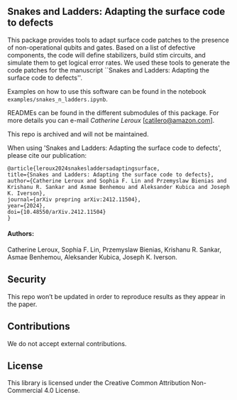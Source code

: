 ## Snakes and Ladders: Adapting the surface code to defects

This package provides tools to adapt surface code patches to the presence of non-operational qubits and gates. Based on a list of defective components, the code will define stabilizers, build stim circuits, and simulate them to get logical error rates. We used these tools to generate the code patches for the manuscript ``Snakes and Ladders: Adapting the surface code to defects''.

Examples on how to use this software can be found in the notebook `examples/snakes_n_ladders.ipynb`.

READMEs can be found in the different submodules of this package. For more details you can e-mail *Catherine Leroux* [catilero@amazon.com].

This repo is archived and will not be maintained.

When using 'Snakes and Ladders: Adapting the surface code to defects', please cite our publication:
```
@article{leroux2024snakesladdersadaptingsurface,
title={Snakes and Ladders: Adapting the surface code to defects},
author={Catherine Leroux and Sophia F. Lin and Przemyslaw Bienias and Krishanu R. Sankar and Asmae Benhemou and Aleksander Kubica and Joseph K. Iverson},
journal={arXiv prepring arXiv:2412.11504},
year={2024},
doi={10.48550/arXiv.2412.11504}
}
```

#### Authors:
Catherine Leroux, 
Sophia F. Lin, 
Przemyslaw Bienias, 
Krishanu R. Sankar, 
Asmae Benhemou, 
Aleksander Kubica, 
Joseph K. Iverson.

## Security

This repo won’t be updated in order to reproduce results as they appear in the paper.

## Contributions 

We do not accept external contributions.

## License

This library is licensed under the Creative Common Attribution Non-Commercial 4.0 License.

